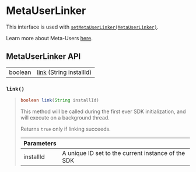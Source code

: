 # MetaUserLinker

This interface is used with [`setMetaUserLinker(MetaUserLinker)`](sdkconfig/sdkconfig-builder.md#setmetauserlinker).

Learn more about Meta-Users [here](../../appendix/user-linking.md).

## MetaUserLinker API

|  |  |
| :--- | :--- |
| boolean | [link](metauserlinker.md#link) \(String installId\) |



### `link()`

> ```java
> boolean link(String installId)
> ```
>
> This method will be called during the first ever SDK initialization, and will execute on a background thread.
>
> Returns `true` only if linking succeeds.
>
> | Parameters |  |
> | :--- | :--- |
> | installId | A unique ID set to the current instance of the SDK |

